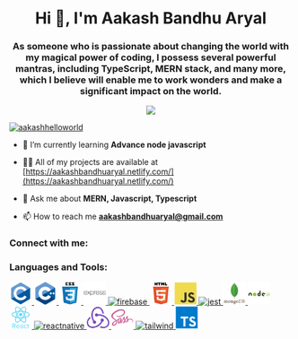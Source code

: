 <h1 align="center">Hi 👋, I'm Aakash Bandhu Aryal</h1>
<h3 align="center">As someone who is passionate about changing the world with my magical power of coding, I possess several powerful mantras, including TypeScript, MERN stack, and many more, which I believe will enable me to work wonders and make a significant impact on the world.</h3>
<img style="display: flex; margin: 0 5px; justify-self:center; align-self:center" src="https://lh3.googleusercontent.com/JdTpSzZoXViLCBFZyFsKh1FoenHnhPo2cIdd8ufXTzeKFMXP2QxvVuLgVCd3BDkMvuYf0mLZ6HMIApTnOuRbmnHGsKXoS3rqhhyDWz-tyvHqi-qQTf0BizBRLtoua4h9nRB6d8bBz5wwbCp9KR0_4tQJt-dMVUVwQS3NJz6ykaN46hcoQKXA-WvAMDWVqlMKdpWLuysPyB-cJ9GqQWgu7bW7svkh4czQQvufNfzuZDiHBtkZocN2Jh35qXkamSn41HhAdDIrfqSHl5fZDTL9Nn5NT-RRu2rqaU6qzk5ImyBbXTarijpM9ln43Gp9Ll1_tqqZu-M0A0thitswGWBMzOkZULuNhwmn3hS_PBicvF_n0ZSe9hkiY56RMtRVWXhTlQSTt08q47lubmRQAsAZ0hABrvVRTPPiXBZ82GuMyfx_ex6Z8xP2HBiqlcrxOTJL0DrVij64CEEcfhxO2cBzt9IYuvlFxepZtilE9pdE0fwLHw-20eo9weEpHxCVVs87uwwbbxnvgWt1fAWop10MkIiLYm6jTeTtNkY_kChf6AVmORzn2_OfwzP01JWRN5l7QF0Z6r-KIfoKBGABRNsSKMuE_tUAIQvCHnrn9vCJB1TFP0ad-cUGqc3Moukis_eTlkgoO4fypQbx619b-6TiJJgvEvlk-V0yhnA1oWh_KittFiw_gMfE1R-jn795KvlhncRdPcUa6b-6QKAHnx__LyVZ-Oftp1XCUitLWjGZbkzvr-IzP6X_WRpNm3jB1vSb2I8xzxGZ11a0yfqyKCIr8e1N2PmkrrIjDVKlyxcT9o9Zjc5YSP20xjNzJegCaDrRfDdWFEZzJzoE7omNudxEviYtl8sNJqY6MEP_lBRkGkYC_KXEIUUR1CZ7DyzODvXkuH9pdiOJ5UWeqQVTypfT7My-UNGOoppmLWejf3IsYJSj=w457-h457-s-no?authuser=0" />
<p align="left"> <a href="https://github.com/ryo-ma/github-profile-trophy"><img src="https://github-profile-trophy.vercel.app/?username=aakashhelloworld" alt="aakashhelloworld" /></a> </p>

- 🌱 I’m currently learning **Advance node javascript**

- 👨‍💻 All of my projects are available at [https://aakashbandhuaryal.netlify.com/](https://aakashbandhuaryal.netlify.com/)

- 💬 Ask me about **MERN, Javascript, Typescript**

- 📫 How to reach me **aakashbandhuaryal@gmail.com**

<h3 align="left">Connect with me:</h3>
<p align="left">
</p>

<h3 align="left">Languages and Tools:</h3>
<p align="left"> <a href="https://www.cprogramming.com/" target="_blank" rel="noreferrer"> <img src="https://raw.githubusercontent.com/devicons/devicon/master/icons/c/c-original.svg" alt="c" width="40" height="40"/> </a> <a href="https://www.w3schools.com/cpp/" target="_blank" rel="noreferrer"> <img src="https://raw.githubusercontent.com/devicons/devicon/master/icons/cplusplus/cplusplus-original.svg" alt="cplusplus" width="40" height="40"/> </a> <a href="https://www.w3schools.com/css/" target="_blank" rel="noreferrer"> <img src="https://raw.githubusercontent.com/devicons/devicon/master/icons/css3/css3-original-wordmark.svg" alt="css3" width="40" height="40"/> </a> <a href="https://expressjs.com" target="_blank" rel="noreferrer"> <img src="https://raw.githubusercontent.com/devicons/devicon/master/icons/express/express-original-wordmark.svg" alt="express" width="40" height="40"/> </a> <a href="https://firebase.google.com/" target="_blank" rel="noreferrer"> <img src="https://www.vectorlogo.zone/logos/firebase/firebase-icon.svg" alt="firebase" width="40" height="40"/> </a> <a href="https://www.w3.org/html/" target="_blank" rel="noreferrer"> <img src="https://raw.githubusercontent.com/devicons/devicon/master/icons/html5/html5-original-wordmark.svg" alt="html5" width="40" height="40"/> </a> <a href="https://developer.mozilla.org/en-US/docs/Web/JavaScript" target="_blank" rel="noreferrer"> <img src="https://raw.githubusercontent.com/devicons/devicon/master/icons/javascript/javascript-original.svg" alt="javascript" width="40" height="40"/> </a> <a href="https://jestjs.io" target="_blank" rel="noreferrer"> <img src="https://www.vectorlogo.zone/logos/jestjsio/jestjsio-icon.svg" alt="jest" width="40" height="40"/> </a> <a href="https://www.mongodb.com/" target="_blank" rel="noreferrer"> <img src="https://raw.githubusercontent.com/devicons/devicon/master/icons/mongodb/mongodb-original-wordmark.svg" alt="mongodb" width="40" height="40"/> </a> <a href="https://nodejs.org" target="_blank" rel="noreferrer"> <img src="https://raw.githubusercontent.com/devicons/devicon/master/icons/nodejs/nodejs-original-wordmark.svg" alt="nodejs" width="40" height="40"/> </a> <a href="https://reactjs.org/" target="_blank" rel="noreferrer"> <img src="https://raw.githubusercontent.com/devicons/devicon/master/icons/react/react-original-wordmark.svg" alt="react" width="40" height="40"/> </a> <a href="https://reactnative.dev/" target="_blank" rel="noreferrer"> <img src="https://reactnative.dev/img/header_logo.svg" alt="reactnative" width="40" height="40"/> </a> <a href="https://redux.js.org" target="_blank" rel="noreferrer"> <img src="https://raw.githubusercontent.com/devicons/devicon/master/icons/redux/redux-original.svg" alt="redux" width="40" height="40"/> </a> <a href="https://sass-lang.com" target="_blank" rel="noreferrer"> <img src="https://raw.githubusercontent.com/devicons/devicon/master/icons/sass/sass-original.svg" alt="sass" width="40" height="40"/> </a> <a href="https://tailwindcss.com/" target="_blank" rel="noreferrer"> <img src="https://www.vectorlogo.zone/logos/tailwindcss/tailwindcss-icon.svg" alt="tailwind" width="40" height="40"/> </a> <a href="https://www.typescriptlang.org/" target="_blank" rel="noreferrer"> <img src="https://raw.githubusercontent.com/devicons/devicon/master/icons/typescript/typescript-original.svg" alt="typescript" width="40" height="40"/> </a> </p>
